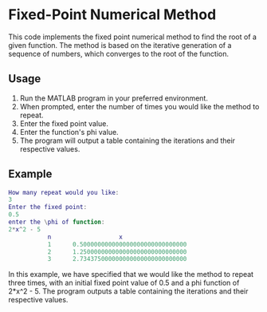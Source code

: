 # Fixed-Point Numerical Method

This code implements the fixed point numerical method to find the root of a given function. The method is based on the iterative generation of a sequence of numbers, which converges to the root of the function.

## Usage

1. Run the MATLAB program in your preferred environment.
2. When prompted, enter the number of times you would like the method to repeat.
3. Enter the fixed point value.
4. Enter the function's phi value.
5. The program will output a table containing the iterations and their respective values.

## Example

```matlab
How many repeat would you like:
3
Enter the fixed point:
0.5
enter the \phi of function:
2*x^2 - 5
           n                   x
           1      0.500000000000000000000000000000
           2      1.250000000000000000000000000000
           3      2.734375000000000000000000000000
```

In this example, we have specified that we would like the method to repeat three times, with an initial fixed point value of 0.5 and a phi function of 2*x^2 - 5. The program outputs a table containing the iterations and their respective values.